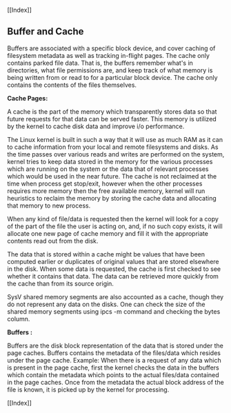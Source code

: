 [[Index]] 

## Buffer and Cache

Buffers are associated with a specific block device, and cover caching of filesystem metadata as well as tracking in-flight pages. The cache only contains parked file data. That is, the buffers remember what's in directories, what file permissions are, and keep track of what memory is being written from or read to for a particular block device. The cache only contains the contents of the files themselves.

**Cache Pages:**

A cache is the part of the memory which transparently stores data so that future requests for that data can be served faster. This memory is utilized by the kernel to cache disk data and improve i/o performance.

The Linux kernel is built in such a way that it will use as much RAM as it can to cache information from your local and remote filesystems and disks. As the time passes over various reads and writes are performed on the system, kernel tries to keep data stored in the memory for the various processes which are running on the system or the data that of relevant processes which would be used in the near future. The cache is not reclaimed at the time when process get stop/exit, however when the other processes requires more memory then the free available memory, kernel will run heuristics to reclaim the memory by storing the cache data and allocating that memory to new process.

When any kind of file/data is requested then the kernel will look for a copy of the part of the file the user is acting on, and, if no such copy exists, it will allocate one new page of cache memory and fill it with the appropriate contents read out from the disk.

The data that is stored within a cache might be values that have been computed earlier or duplicates of original values that are stored elsewhere in the disk. When some data is requested, the cache is first checked to see whether it contains that data. The data can be retrieved more quickly from the cache than from its source origin.

SysV shared memory segments are also accounted as a cache, though they do not represent any data on the disks. One can check the size of the shared memory segments using ipcs -m command and checking the bytes column.

**Buffers :**

Buffers are the disk block representation of the data that is stored under the page caches. Buffers contains the metadata of the files/data which resides under the page cache. Example: When there is a request of any data which is present in the page cache, first the kernel checks the data in the buffers which contain the metadata which points to the actual files/data contained in the page caches. Once from the metadata the actual block address of the file is known, it is picked up by the kernel for processing.

[[Index]] 


